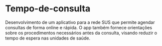 # Tempo-de-consulta
Desenvolvimento de um aplicativo para a rede SUS que permite agendar consultas de forma online e rápida. O app também fornece orientações sobre os procedimentos necessários antes da consulta, visando reduzir o tempo de espera nas unidades de saúde.

